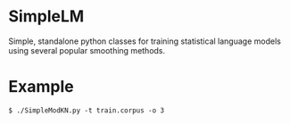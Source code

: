 SimpleLM
========

Simple, standalone python classes for training statistical language models using several popular smoothing methods.

Example
=======

  ```$ ./SimpleModKN.py -t train.corpus -o 3```